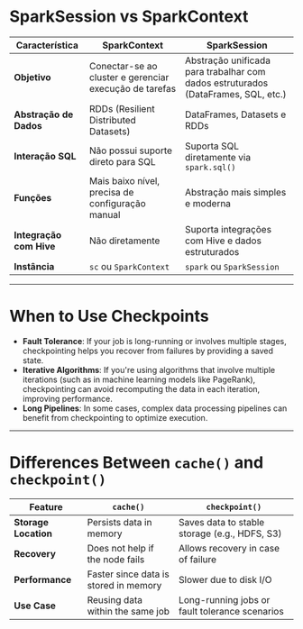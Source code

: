 # SparkSession vs SparkContext

| Característica                | SparkContext                                          | SparkSession                                        |
|-------------------------------|-------------------------------------------------------|-----------------------------------------------------|
| **Objetivo**                  | Conectar-se ao cluster e gerenciar execução de tarefas | Abstração unificada para trabalhar com dados estruturados (DataFrames, SQL, etc.) |
| **Abstração de Dados**        | RDDs (Resilient Distributed Datasets)                 | DataFrames, Datasets e RDDs                         |
| **Interação SQL**             | Não possui suporte direto para SQL                    | Suporta SQL diretamente via `spark.sql()`           |
| **Funções**                   | Mais baixo nível, precisa de configuração manual      | Abstração mais simples e moderna                    |
| **Integração com Hive**       | Não diretamente                                       | Suporta integrações com Hive e dados estruturados   |
| **Instância**                 | `sc` ou `SparkContext`                                | `spark` ou `SparkSession`                           |

---

# When to Use Checkpoints

- **Fault Tolerance**: If your job is long-running or involves multiple stages, checkpointing helps you recover from failures by providing a saved state.
- **Iterative Algorithms**: If you're using algorithms that involve multiple iterations (such as in machine learning models like PageRank), checkpointing can avoid recomputing the data in each iteration, improving performance.
- **Long Pipelines**: In some cases, complex data processing pipelines can benefit from checkpointing to optimize execution.

---

# Differences Between `cache()` and `checkpoint()`

| Feature                       | `cache()`                                             | `checkpoint()`                                      |
|-------------------------------|-------------------------------------------------------|-----------------------------------------------------|
| **Storage Location**          | Persists data in memory                               | Saves data to stable storage (e.g., HDFS, S3)       |
| **Recovery**                  | Does not help if the node fails                       | Allows recovery in case of failure                  |
| **Performance**               | Faster since data is stored in memory                 | Slower due to disk I/O                              |
| **Use Case**                  | Reusing data within the same job                      | Long-running jobs or fault tolerance scenarios      |